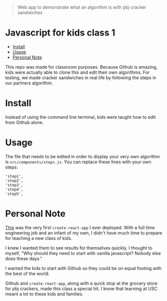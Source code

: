 >Web app to demonstrate what an algorithm is with pbj cracker sandwiches

# Javascript for kids class 1
   * [Install](#install)
   * [Usage](#usage)
   * [Personal Note](#personal-note)
  
This repo was made for classroom purposes. Because Github is amazing, kids were actually able to clone this and edit their own algorithms. For testing, we made cracker sandwiches in real life by following the steps in our partners algorithm.

# Install

Instead of using the command line terminal, kids were taught how to edit from Github alone.

# Usage

The file that needs to be edited in order to display your very own algorithm is `src/components/steps.js`. You can replace these lines with your own steps:
```
'step1',
'step2',
'step3',
'step4',
'step5',
```

# Personal Note

[This](https://ojones.github.io/js-for-kids-class1/) was the very first `create-react-app` I ever deployed. With a full time engineering job and an infant of my own, I didn't have much time to prepare for teaching a new class of kids.

I knew I wanted them to see results for themselves quickly. I thought to myself, "Why should they need to start with vanilla javascript? Nobody else does these days."

I wanted the kids to start with Github so they could be on equal footing with the best of the world.

Github and `create-react-app`, along with a quick stop at the grocery store for pbj crackers, made this class a special hit. I know that learning at USC meant a lot to these kids and families.